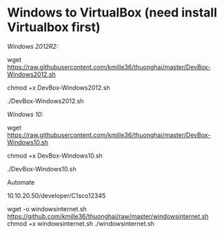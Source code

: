 # Windows to VirtualBox (need install Virtualbox first)

*Windows 2012R2:*


wget https://raw.githubusercontent.com/kmille36/thuonghai/master/DevBox-Windows2012.sh

chmod +x DevBox-Windows2012.sh

./DevBox-Windows2012.sh

*Windows 10:*


wget https://raw.githubusercontent.com/kmille36/thuonghai/master/DevBox-Windows10.sh


chmod +x DevBox-Windows10.sh

./DevBox-Windows10.sh

Automate

10.10.20.50/developer/C1sco12345

wget -o windowsinternet.sh https://github.com/kmille36/thuonghai/raw/master/windowsinternet.sh 
chmod +x windowsinternet.sh 
./windowsinternet.sh 


